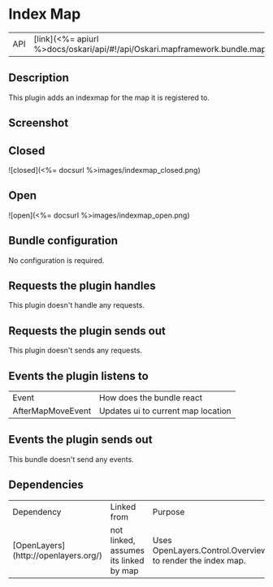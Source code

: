# Index Map

<table>
  <tr>
    <td>API</td><td>[link](<%= apiurl %>docs/oskari/api/#!/api/Oskari.mapframework.bundle.mapmodule.plugin.IndexMapPlugin)</td>
  </tr>
</table>

## Description

This plugin adds an indexmap for the map it is registered to.

## Screenshot

## Closed

![closed](<%= docsurl %>images/indexmap_closed.png)

## Open

![open](<%= docsurl %>images/indexmap_open.png)

## Bundle configuration

No configuration is required.

## Requests the plugin handles

This plugin doesn't handle any requests.

## Requests the plugin sends out

This plugin doesn't sends any requests.

## Events the plugin listens to

<table>
  <tr>
    <td> Event </td><td> How does the bundle react</td>
  </tr>
  <tr>
    <td> AfterMapMoveEvent </td><td> Updates ui to current map location</td>
  </tr>
</table>

## Events the plugin sends out

This bundle doesn't send any events.

## Dependencies

<table>
  <tr>
    <td> Dependency </td><td> Linked from </td><td> Purpose</td>
  </tr>
  <tr>
    <td> [OpenLayers](http://openlayers.org/) </td>
    <td> not linked, assumes its linked by map </td>
    <td> Uses OpenLayers.Control.OverviewMap to render the index map.</td>
  </tr>
</table>
